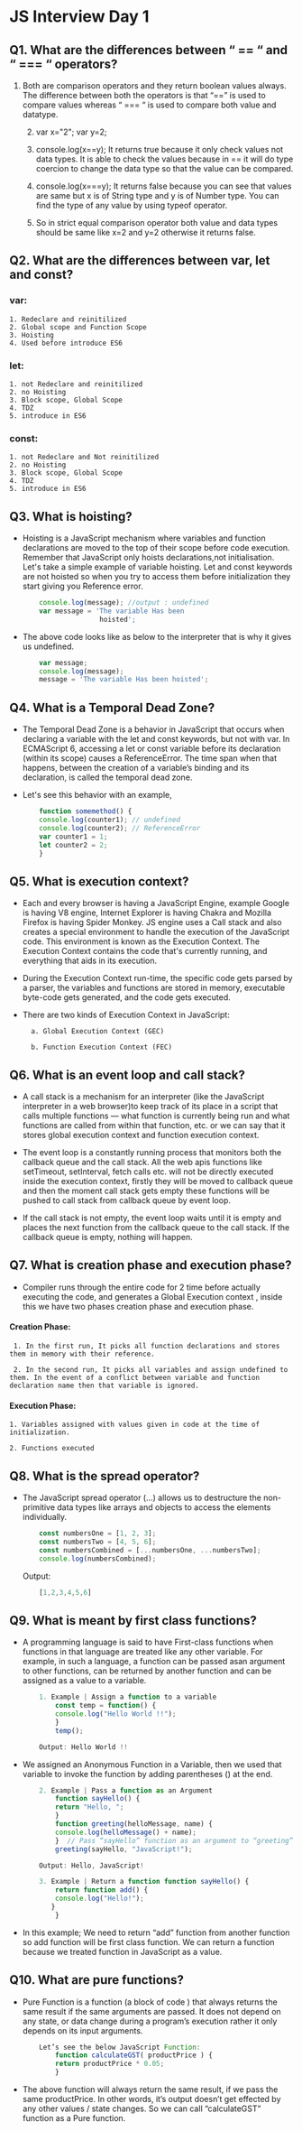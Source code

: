 
# JS Interview Day 1

## Q1. What are the differences between “ == “ and “ === “ operators?
1. Both are comparison operators and they      return boolean values always. The difference between both the operators is that “==” is used to compare values whereas “ === “ is used to compare both value and datatype.

    2. var x="2";
       var y=2;

    3. console.log(x==y); It returns true because it only check values not data types. It is able to check the values because in == it will do type coercion to change the data type so that the value can be compared.

    4. console.log(x===y); It returns false because you can see that values are same but x is of String type and y is of Number type. You can find the type of any value by using typeof operator.

    5. So in strict equal comparison operator both value and data types should be same like x=2 and y=2 otherwise it returns false.

## Q2. What are the differences between var, let and const?

### var:
    1. Redeclare and reinitilized
    2. Global scope and Function Scope
    3. Hoisting
    4. Used before introduce ES6
### let:
    1. not Redeclare and reinitilized
    2. no Hoisting
    3. Block scope, Global Scope
    4. TDZ
    5. introduce in ES6
### const:
    1. not Redeclare and Not reinitilized 
    2. no Hoisting
    3. Block scope, Global Scope
    4. TDZ
    5. introduce in ES6

## Q3. What is hoisting?

- Hoisting is a JavaScript mechanism where variables and function declarations are moved to the top of their scope before code execution. Remember that JavaScript only hoists declarations,not initialisation. Let's take a simple example of variable hoisting. Let and const keywords are not hoisted so when you try to access them before initialization they start giving you Reference error. 
    ```js
        console.log(message); //output : undefined
        var message = 'The variable Has been
                       hoisted';
    ```  
 - The above code looks like as below to the interpreter that is why it gives us undefined.
    ```js   
        var message;
        console.log(message);
        message = 'The variable Has been hoisted';
    ```
## Q4. What is a Temporal Dead Zone?
- The Temporal Dead Zone is a behavior in JavaScript that occurs when declaring a variable with the let and const keywords, but not with var. In ECMAScript 6, accessing a let or const variable before its declaration (within its scope) causes a ReferenceError. The time span when that happens, between the creation of a variable’s binding and its declaration, is called the temporal dead zone.

- Let's see this behavior with an example,

    ```js
        function somemethod() {
        console.log(counter1); // undefined
        console.log(counter2); // ReferenceError
        var counter1 = 1;
        let counter2 = 2;
        }
    ```
## Q5. What is execution context?
- Each and every browser is having a JavaScript Engine, example Google is having V8 engine, Internet Explorer is having Chakra and Mozilla Firefox is having Spider Monkey. JS engine uses a Call stack and also creates a special environment to handle the execution of the JavaScript code. This environment is known as the Execution Context. The Execution Context contains the code that's currently running, and everything that aids in its execution.

- During the Execution Context run-time, the specific code gets parsed by a parser, the variables and functions are stored in memory, executable byte-code gets generated, and the code gets executed.
- There are two kinds of Execution Context in JavaScript:

        a. Global Execution Context (GEC)

        b. Function Execution Context (FEC)

## Q6. What is an event loop and call stack?
- A call stack is a mechanism for an interpreter (like the JavaScript interpreter in a web browser)to keep track of its place in a script that calls multiple functions — what function is currently being run and what functions are called from within that function, etc. or we can say that it stores global execution context and function execution context.

- The event loop is a constantly running process that monitors both the callback queue and the call stack. All the web apis functions like setTimeout, setInterval, fetch calls etc. will not be directly executed inside the execution context, firstly they will be moved to callback queue and then the moment call stack gets empty these functions will be pushed to call stack from callback queue by event loop.

- If the call stack is not empty, the event loop waits until it is empty and places the next function from the callback queue to the call stack. If the callback queue is empty, nothing will happen.

## Q7. What is creation phase and execution phase?
 - Compiler runs through the entire code for 2 time before actually executing the code, and generates a Global Execution context , inside this we have two phases creation phase and execution phase.

 #### Creation Phase:  
     1. In the first run, It picks all function declarations and stores them in memory with their reference. 

     2. In the second run, It picks all variables and assign undefined to them. In the event of a conflict between variable and function declaration name then that variable is ignored.

#### Execution Phase:
    1. Variables assigned with values given in code at the time of initialization.

    2. Functions executed

## Q8. What is the spread operator?
- The JavaScript spread operator (...) allows us to destructure the non-primitive data types like arrays and objects to access the elements individually.

    ```js
        const numbersOne = [1, 2, 3];
        const numbersTwo = [4, 5, 6];
        const numbersCombined = [...numbersOne, ...numbersTwo];
        console.log(numbersCombined);
    ```
    Output:
    ```js
        [1,2,3,4,5,6]
    ```
## Q9. What is meant by first class functions?
- A programming language is said to have First-class functions when functions in that language are treated like any other variable. For example, in such a language, a function can be passed asan argument to other functions, can be returned by another function and can be assigned as a value to a variable.

    ```js
        1. Example | Assign a function to a variable
            const temp = function() {
            console.log("Hello World !!");
            }
            temp();
    
        Output: Hello World !!
    ```
- We assigned an Anonymous Function in a Variable, then we used that variable to invoke the function by adding parentheses () at the end.

    ```js
        2. Example | Pass a function as an Argument
            function sayHello() {
            return "Hello, ";
            }
            function greeting(helloMessage, name) {
            console.log(helloMessage() + name);
            }  // Pass “sayHello” function as an argument to “greeting” function
            greeting(sayHello, "JavaScript!");

        Output: Hello, JavaScript!
    ```
    ```js
        3. Example | Return a function function sayHello() {
            return function add() {
            console.log("Hello!");
           }
            }
    ```
- In this example; We need to return “add” function from another function so add function will be first class function. We can return a function because we treated function in JavaScript as a value.

## Q10. What are pure functions?
- Pure Function is a function (a block of code ) that always returns the same result if the same arguments are passed. It does not depend on any state, or data change during a program’s execution rather it only depends on its input arguments.

    ```js
        Let’s see the below JavaScript Function:
            function calculateGST( productPrice ) {
            return productPrice * 0.05;
            }
    ```
- The above function will always return the same result, if we pass the same productPrice. In other words, it’s output doesn’t get effected by any other values / state changes. So we can call “calculateGST” function as a Pure function.